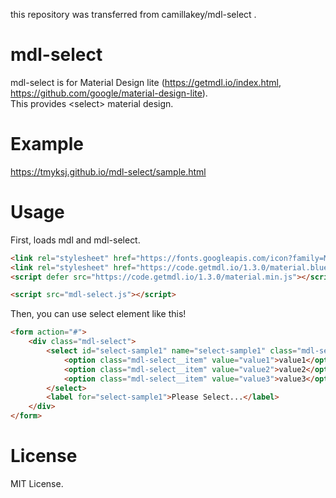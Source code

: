 this repository was transferred from camillakey/mdl-select .

# mdl-select
mdl-select is for Material Design lite (https://getmdl.io/index.html, https://github.com/google/material-design-lite).  
This provides &lt;select&gt; material design.

# Example
https://tmyksj.github.io/mdl-select/sample.html

# Usage
First, loads mdl and mdl-select.
```html
<link rel="stylesheet" href="https://fonts.googleapis.com/icon?family=Material+Icons" />
<link rel="stylesheet" href="https://code.getmdl.io/1.3.0/material.blue_grey-blue.min.css" />
<script defer src="https://code.getmdl.io/1.3.0/material.min.js"></script>

<script src="mdl-select.js"></script>
```

Then, you can use select element like this!
```html
<form action="#">
    <div class="mdl-select">
        <select id="select-sample1" name="select-sample1" class="mdl-select__select">
            <option class="mdl-select__item" value="value1">value1</option>
            <option class="mdl-select__item" value="value2">value2</option>
            <option class="mdl-select__item" value="value3">value3</option>
        </select>
        <label for="select-sample1">Please Select...</label>
    </div>
</form>
```

# License
MIT License.
